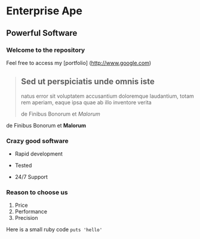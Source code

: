 Enterprise Ape
==============

Powerful Software
-----------------

### Welcome to the repository

Feel free to access my [portfolio] (http://www.google.com)

> ## Sed ut perspiciatis unde omnis iste
>
> natus error sit voluptatem accusantium doloremque laudantium, totam rem aperiam, eaque ipsa quae ab illo inventore verita
>
> de Finibus Bonorum et *Malorum*

de Finibus Bonorum et **Malorum**

### Crazy good software
* Rapid development
+ Tested
- 24/7 Support

### Reason to choose us
1. Price
2. Performance
3. Precision

Here is a small ruby code `puts 'hello'`